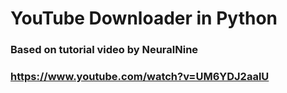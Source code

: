 # YouTube Downloader in Python
### Based on tutorial video by NeuralNine
### https://www.youtube.com/watch?v=UM6YDJ2aalU